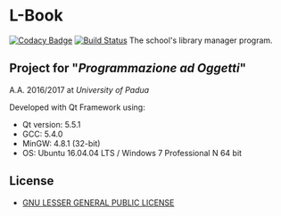 # L-Book
[![Codacy Badge](https://api.codacy.com/project/badge/Grade/0152f5bef44846c7a70bc41d74d89d27)](https://www.codacy.com/app/Giglium/L-Book?utm_source=github.com&amp;utm_medium=referral&amp;utm_content=Giglium/L-Book&amp;utm_campaign=Badge_Grade) [![Build Status](https://travis-ci.org/Giglium/L-Book.svg?branch=master)](https://travis-ci.org/Giglium/L-Book)
The school's library manager program.

## Project for "*Programmazione ad Oggetti*"
A.A. 2016/2017 at *University of Padua*

Developed with Qt Framework using:
- Qt version: 5.5.1
- GCC: 5.4.0
- MinGW: 4.8.1 (32-bit)
- OS: Ubuntu 16.04.04 LTS / Windows 7 Professional N 64 bit
## License
* [GNU LESSER GENERAL PUBLIC LICENSE](https://www.gnu.org/licenses/lgpl-3.0.en.html)
